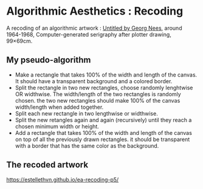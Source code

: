 # Algorithmic Aesthetics : Recoding
A recoding of an algorithmic artwork : [Untitled by Georg Nees](http://dada.compart-bremen.de/item/artwork/432), around 1964-1968, Computer-generated serigraphy after plotter drawing, 99×69cm.

## My pseudo-algorithm

* Make a rectangle that takes 100% of the width and length of the canvas. It should have a transparent background and a colored border.
* Split the rectangle in two new rectangles, choose randomly lenghtwise OR widthwise. The width/length of the two rectangles is randomly chosen. the two new rectangles should make 100% of the canvas width/length when added together.
* Split each new rectangle in two lengthwise or widthwise.
* Split the new retangles again and again (recursively) until they reach a chosen minimum width or height.
* Add a rectangle that takes 100% of the width and length of the canvas on top of all the previously drawn rectangles. it should be transparent with a border that has the same color as the background.

## The recoded artwork
https://estellethvn.github.io/ea-recoding-p5/
